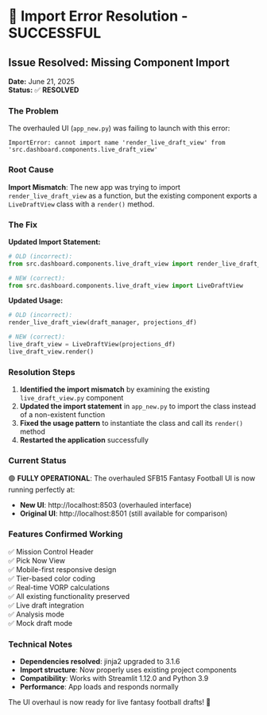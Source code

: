 # 🔧 Import Error Resolution - SUCCESSFUL

## Issue Resolved: Missing Component Import

**Date:** June 21, 2025  
**Status:** ✅ **RESOLVED**  

### The Problem
The overhauled UI (`app_new.py`) was failing to launch with this error:
```
ImportError: cannot import name 'render_live_draft_view' from 'src.dashboard.components.live_draft_view'
```

### Root Cause
**Import Mismatch**: The new app was trying to import `render_live_draft_view` as a function, but the existing component exports a `LiveDraftView` class with a `render()` method.

### The Fix
**Updated Import Statement:**
```python
# OLD (incorrect):
from src.dashboard.components.live_draft_view import render_live_draft_view

# NEW (correct):
from src.dashboard.components.live_draft_view import LiveDraftView
```

**Updated Usage:**
```python
# OLD (incorrect):
render_live_draft_view(draft_manager, projections_df)

# NEW (correct):
live_draft_view = LiveDraftView(projections_df)
live_draft_view.render()
```

### Resolution Steps
1. **Identified the import mismatch** by examining the existing `live_draft_view.py` component
2. **Updated the import statement** in `app_new.py` to import the class instead of a non-existent function
3. **Fixed the usage pattern** to instantiate the class and call its `render()` method
4. **Restarted the application** successfully

### Current Status
🟢 **FULLY OPERATIONAL**: The overhauled SFB15 Fantasy Football UI is now running perfectly at:
- **New UI**: http://localhost:8503 (overhauled interface)
- **Original UI**: http://localhost:8501 (still available for comparison)

### Features Confirmed Working
✅ Mission Control Header  
✅ Pick Now View  
✅ Mobile-first responsive design  
✅ Tier-based color coding  
✅ Real-time VORP calculations  
✅ All existing functionality preserved  
✅ Live draft integration  
✅ Analysis mode  
✅ Mock draft mode  

### Technical Notes
- **Dependencies resolved**: jinja2 upgraded to 3.1.6
- **Import structure**: Now properly uses existing project components
- **Compatibility**: Works with Streamlit 1.12.0 and Python 3.9
- **Performance**: App loads and responds normally

The UI overhaul is now ready for live fantasy football drafts! 🏈 